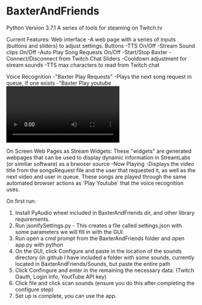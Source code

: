 # BaxterAndFriends
Python Version 3.7.1
A series of tools for steaming on Twitch.tv

Current Features:
  Web interface
    -A web page with a series of inputs (buttons and sliders) to adjust settings.
      Buttons
        -TTS On/Off
        -Stream Sound clips On/Off
        -Auto Play Song Requests On/Off
        -Start/Stop Baxter
        -Connect/Disconnect from Twitch Chat
       Sliders
        -Cooldown adjustment for stream sounds
        -TTS max characters to read from Twitch chat       
        
  Voice Recognition
    -"Baxter Play Requests"
      -Plays the next song request in queue, if one exists
    -"Baxter Play youtube <Video title to play>
      -This will search and play the first video found with your Video description used as a query on YouTube.
  
  On Screen Web Pages as Stream Widgets:
    These "widgets" are generated webpages that can be used to display dynamic information in StreamLabs (or similiar software) as a         brwoser source
      -Now Playing
        -Displays the video title from the songsRequest file and the user that requested it, as well as the next video and user in                queue. These songs are played through the same automated browser actions as 'Play Youtube' that the voice recognition uses.
  
  
  On first run:
  1. Install PyAudio wheel included in BaxterAndFriends dir, and other library requirements.
  2. Run jsonifySettings.py - This creates a file called settings.json with some parameters we will fill in with the GUI.
  3. Run open a cmd prompt from the BaxterAndFriends folder and open app.py with python
  4. On the GUI, click Configure and paste in the location of the sounds directory (in github I have included a folder with some sounds,      currently located in BaxterAndFriends/Sounds, but paste the entire path
  5. Click Confingure and enter in the remaining the necessary data. (Twitch Oauth, Login info, YoutTube API key)
  6. Click file and click scan sounds (ensure you do this after completing the configure step)
  7. Set up is complete, you can use the app.
